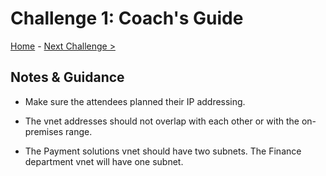 # Challenge 1: Coach's Guide

[Home](../README.md) - [Next Challenge >](./Challenge-2.md)

## Notes & Guidance

- Make sure the attendees planned their IP addressing.

- The vnet addresses should not overlap with each other or with the on-premises range.

- The Payment solutions vnet should have two subnets. The Finance department vnet will have one subnet.
